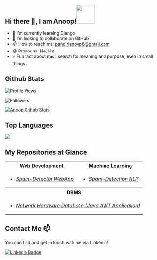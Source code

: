 ## Hi there 👋, I am Anoop!<img height="60" width="60" src="https://media.tenor.com/images/3e59cfdbe7cdcbd397a59eb103b1e976/tenor.gif" />
<!--
**ANOOP-PANDIRI/ANOOP-PANDIRI** is a ✨ _special_ ✨ repository because its `README.md` (this file) appears on your GitHub profile.

Here are some ideas to get you started:

- 🔭 I’m currently working on ...
- 🌱 I’m currently learning ...
- 👯 I’m looking to collaborate on ...
- 🤔 I’m looking for help with ...
- 💬 Ask me about ...
- 📫 How to reach me: ...
- 😄 Pronouns: ...
- ⚡ Fun fact: ...
-->
- 🌱 I’m currently learning Django
- 👯 I’m looking to collaborate on GitHub
- 📫 How to reach me: pandirianoop6@gmail.com
- 😄 Pronouns: He, His
- ⚡ Fun fact about me: I search for meaning and purpose, even in small things.

## Github Stats

![Profile Views](https://komarev.com/ghpvc/?username=anoop-pandiri)

![Followers](https://img.shields.io/github/followers/anoop-pandiri)

<a href="https://github.com/anoop-pandiri">
<img align="center" alt="Anoop Github Stats" src="https://github-readme-stats.vercel.app/api?username=anoop-pandiri&&show_icons=true&title_color=ffffff&icon_color=34eb4f&text_color=daf7dc&bg_color=151519">
</a>

## Top Languages
<a href="https://github.com/anoop-pandiri">
  <img align="center" src="https://github-readme-stats.vercel.app/api/top-langs/?username=anoop-pandiri&&show_icons=true&title_color=ffffff&icon_color=34eb4f&text_color=daf7dc&bg_color=151519">
</a>

## My Repositories at Glance

<table>
  <tr>
    <th>Web Development</th>
    <th>Machine Learning</th>
  </tr>
  <tr>
    <td> 
      <ul>
        <li><a target="_blank" href = "https://github.com/anoop-pandiri/spam-detector"><i>Spam-Detector WebApp</i></a></li>
      </ul> 
    </td>
    <td>
      <ul>
        <li><a target="_blank" href="https://github.com/anoop-pandiri/spam-detector-nlp"><i>Spam-Detection NLP</i></a></li>
      </ul>
    </td>
  </tr>
  <tr>
    <th colspan="2">DBMS</th>
  </tr>
  <tr>
    <td colspan="2"> 
      <ul>
        <li><a target="_blank" href = "https://github.com/anoop-pandiri/DBMS-PROJECT"><i>Network Hardware Database (Java AWT Application)</i></a></li>
      </ul> 
    </td>
  </tr>
</table>

## Contact Me 📫

You can find and get in touch with me via Linkedin!

[![Linkedin Badge](https://img.shields.io/badge/anoop-follow%20on%20linkedin-blue?style=for-the-badge&logo=linkedin)](https://www.linkedin.com/in/anoop-pandiri/)
